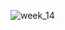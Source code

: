 ![week_14](https://github.com/christopher-reed/tidytuesday/blob/master/2021/week_14/Make%20Up%20Shades%20High%20Res.png)
